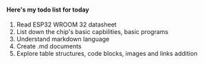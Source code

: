 #### Here's my todo list for today

1. Read ESP32 WROOM 32 datasheet
2. List down the chip's basic capbilities, basic programs
3. Understand markdown language
4. Create .md documents
5. Explore table structures, code blocks, images and links addition
